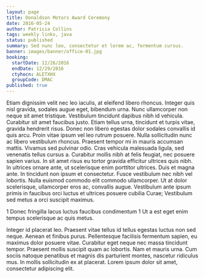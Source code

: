 ```yaml
---
layout: page
title: Donaldson Motors Award Ceremony
date: 2016-05-24
author: Patricia Collins
tags: weekly links, java
status: published
summary: Sed nunc leo, consectetur et lorem ac, fermentum cursus.
banner: images/banner/office-01.jpg
booking:
  startDate: 12/26/2016
  endDate: 12/29/2016
  ctyhocn: ALETXHX
  groupCode: DMAC
published: true
---
```

Etiam dignissim velit nec leo iaculis, at eleifend libero rhoncus. Integer quis nisl gravida, sodales augue eget, bibendum urna. Nunc ullamcorper non neque sit amet tristique. Vestibulum tincidunt dapibus nibh id vehicula. Curabitur sit amet faucibus justo. Etiam tellus urna, tincidunt et turpis vitae, gravida hendrerit risus. Donec non libero egestas dolor sodales convallis id quis arcu. Proin vitae ipsum vel leo rutrum posuere. Nulla sollicitudin nunc ac libero vestibulum rhoncus. Praesent tempor mi in mauris accumsan mattis. Vivamus sed pulvinar odio. Cras vehicula malesuada ligula, sed venenatis tellus cursus a. Curabitur mollis nibh at felis feugiat, nec posuere sapien varius. In sit amet risus eu tortor gravida efficitur ultrices quis nibh.
In ultrices ornare ante, ut scelerisque enim porttitor ultrices. Duis et magna ante. In tincidunt non ipsum et consectetur. Fusce vestibulum nec nibh vel lobortis. Nulla euismod commodo elit commodo ullamcorper. Ut at dolor scelerisque, ullamcorper eros ac, convallis augue. Vestibulum ante ipsum primis in faucibus orci luctus et ultrices posuere cubilia Curae; Vestibulum sed metus a orci suscipit maximus.

1 Donec fringilla lacus luctus faucibus condimentum
1 Ut a est eget enim tempus scelerisque ac quis metus.

Integer id placerat leo. Praesent vitae tellus id tellus egestas luctus non sed neque. Aenean et finibus purus. Pellentesque facilisis fermentum sapien, eu maximus dolor posuere vitae. Curabitur eget neque nec massa tincidunt tempor. Praesent mollis suscipit quam ac lobortis. Nam et mauris urna. Cum sociis natoque penatibus et magnis dis parturient montes, nascetur ridiculus mus. In mollis sollicitudin ex at placerat. Lorem ipsum dolor sit amet, consectetur adipiscing elit.
